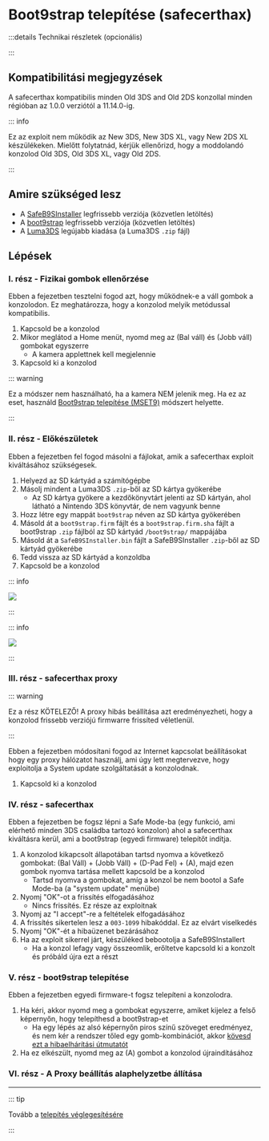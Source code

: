 # Boot9strap telepítése (safecerthax)

:::details Technikai részletek (opcionális)

:::

## Kompatibilitási megjegyzések

A safecerthax kompatibilis minden Old 3DS and Old 2DS konzollal minden régióban az 1.0.0 verziótól a 11.14.0-ig.

::: info

Ez az exploit nem működik az New 3DS, New 3DS XL, vagy New 2DS XL készülékeken. Mielőtt folytatnád, kérjük ellenőrizd, hogy a moddolandó konzolod Old 3DS, Old 3DS XL, vagy Old 2DS.

:::

## Amire szükséged lesz

- A [SafeB9SInstaller](https://github.com/d0k3/SafeB9SInstaller/releases/download/v0.0.7/SafeB9SInstaller-20170605-122940.zip) legfrissebb verziója (közvetlen letöltés)
- A [boot9strap](https://github.com/SciresM/boot9strap/releases/download/1.4/boot9strap-1.4.zip) legfrissebb verziója (közvetlen letöltés)
- A [Luma3DS](https://github.com/LumaTeam/Luma3DS/releases/latest) legújabb kiadása (a Luma3DS `.zip` fájl)

## Lépések

### I. rész - Fizikai gombok ellenőrzése

Ebben a fejezetben tesztelni fogod azt, hogy működnek-e a váll gombok a konzolodon. Ez meghatározza, hogy a konzolod melyik metódussal kompatibilis.

1. Kapcsold be a konzolod
2. Mikor meglátod a Home menüt, nyomd meg az (Bal váll) és (Jobb váll) gombokat egyszerre
    - A kamera applettnek kell megjelennie
3. Kapcsold ki a konzolod

::: warning

Ez a módszer nem használható, ha a kamera NEM jelenik meg. Ha ez az eset, használd [Boot9strap telepítése (MSET9)](installing-boot9strap-\(mset9\)) módszert helyette.

:::

### II. rész - Előkészületek

Ebben a fejezetben fel fogod másolni a fájlokat, amik a safecerthax exploit kiváltásához szükségesek.

1. Helyezd az SD kártyád a számítógépbe
2. Másolj mindent a Luma3DS `.zip`-ből az SD kártya gyökerébe
    - Az SD kártya gyökere a kezdőkönyvtárt jelenti az SD kártyán, ahol látható a Nintendo 3DS könyvtár, de nem vagyunk benne
3. Hozz létre egy mappát `boot9strap` néven az SD kártya gyökerében
4. Másold át a `boot9strap.firm` fájlt és a `boot9strap.firm.sha` fájlt a boot9strap `.zip` fájlból az SD kártyád `/boot9strap/` mappájába
5. Másold át a `SafeB9SInstaller.bin` fájlt a SafeB9SInstaller `.zip`-ből az SD kártyád gyökerébe
6. Tedd vissza az SD kártyád a konzoldba
7. Kapcsold be a konzolod

::: info

![](/images/screenshots/safecerthax-root-layout.png)

:::

::: info

![](/images/screenshots/boot9strap-folder.png)

:::

### III. rész - safecerthax proxy

::: warning

Ez a rész KÖTELEZŐ! A proxy hibás beállítása azt eredményezheti, hogy a konzolod frissebb verziójú firmwarre frissíted véletlenül.

:::

Ebben a fejezetben módosítani fogod az Internet kapcsolat beállításokat hogy egy proxy hálózatot használj, ami úgy lett megtervezve, hogy exploitolja a System update szolgáltatását a konzolodnak.

<!--@include: ./_include/addproxy.md -->

1. Kapcsold ki a konzolod

### IV. rész - safecerthax

Ebben a fejezetben be fogsz lépni a Safe Mode-ba (egy funkció, ami elérhető minden 3DS családba tartozó konzolon) ahol a safecerthax kiváltásra kerül, ami a boot9strap (egyedi firmware) telepítőt indítja.

1. A konzolod kikapcsolt állapotában tartsd nyomva a következő gombokat: (Bal Váll) + (Jobb Váll) + (D-Pad Fel) + (A), majd ezen gombok nyomva tartása mellett kapcsold be a konzolod
    - Tartsd nyomva a gombokat, amíg a konzol be nem bootol a Safe Mode-ba (a "system update" menübe)
2. Nyomj "OK"-ot a frissítés elfogadásához
    - Nincs frissítés. Ez része az exploitnak
3. Nyomj az "I accept"-re a feltételek elfogadásához
4. A frissítés sikertelen lesz a `003-1099` hibakóddal. Ez az elvárt viselkedés
5. Nyomj "OK"-ét a hibaüzenet bezárásához
6. Ha az exploit sikerrel járt, készüléked bebootolja a SafeB9SInstallert
    - Ha a konzol lefagy vagy összeomlik, erőltetve kapcsold ki a konzolt és próbáld újra ezt a részt

### V. rész - boot9strap telepítése

Ebben a fejezetben egyedi firmware-t fogsz telepíteni a konzolodra.

1. Ha kéri, akkor nyomd meg a gombokat egyszerre, amiket kijelez a felső képernyőn, hogy telepíthesd a boot9strap-et
    - Ha egy lépés az alsó képernyőn piros színű szöveget eredményez, és nem kér a rendszer tőled egy gomb-kombinációt, akkor [kövesd ezt a hibaelhárítási útmutatót](troubleshooting-safecerthax)
2. Ha ez elkészült, nyomd meg az (A) gombot a konzolod újraindításához

<!--@include: ./_include/configure-luma3ds.md -->

<!--@include: ./_include/luma3ds-installed-note.md -->

### VI. rész - A Proxy beállítás alaphelyzetbe állítása

<!--@include: ./_include/rmproxy.md -->

___

::: tip

Tovább a [telepítés véglegesítésére](finalizing-setup)

:::
